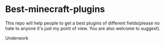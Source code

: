 # Best-minecraft-plugins
This repo will help people to get a best plugins of different fields(please no hate to anyone it's just my point of view. You are also welcome to suggest).



Underwork

